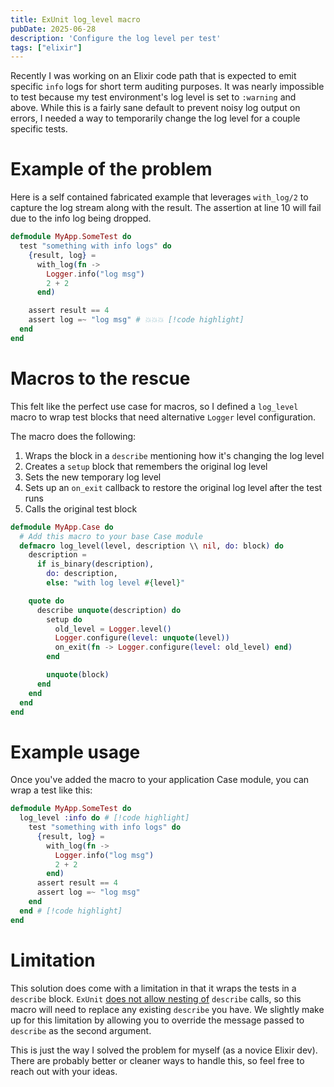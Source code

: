 ```yaml
---
title: ExUnit log_level macro
pubDate: 2025-06-28
description: 'Configure the log level per test'
tags: ["elixir"]
---
```


Recently I was working on an Elixir code path that is expected to emit specific `info` logs for short term auditing purposes. It was nearly impossible to test because my test environment's log level is set to `:warning` and above. While this is a fairly sane default to prevent noisy log output on errors, I needed a way to temporarily change the log level for a couple specific tests.

# Example of the problem

Here is a self contained fabricated example that leverages `with_log/2` to capture the log stream along with the result. The assertion at line 10 will fail due to the info log being dropped.

```elixir
defmodule MyApp.SomeTest do
  test "something with info logs" do
    {result, log} =
      with_log(fn ->
        Logger.info("log msg")
        2 + 2
      end)

    assert result == 4
    assert log =~ "log msg" # 💥💥💥 [!code highlight]
  end
end
```

# Macros to the rescue

This felt like the perfect use case for macros, so I defined a `log_level` macro to wrap test blocks that need alternative `Logger` level configuration.

The macro does the following:

1. Wraps the block in a `describe` mentioning how it's changing the log level
2. Creates a `setup` block that remembers the original log level
3. Sets the new temporary log level
4. Sets up an `on_exit` callback to restore the original log level after the test runs
5. Calls the original test block

```elixir
defmodule MyApp.Case do
  # Add this macro to your base Case module
  defmacro log_level(level, description \\ nil, do: block) do
    description =
      if is_binary(description),
        do: description,
        else: "with log level #{level}"

    quote do
      describe unquote(description) do
        setup do
          old_level = Logger.level()
          Logger.configure(level: unquote(level))
          on_exit(fn -> Logger.configure(level: old_level) end)
        end

        unquote(block)
      end
    end
  end
end
```

# Example usage

Once you've added the macro to your application Case module, you can wrap a test like this:

```elixir
defmodule MyApp.SomeTest do
  log_level :info do # [!code highlight]
    test "something with info logs" do
      {result, log} =
        with_log(fn ->
          Logger.info("log msg")
          2 + 2
        end)
      assert result == 4
      assert log =~ "log msg"
    end
  end # [!code highlight]
end
```

# Limitation

This solution does come with a limitation in that it wraps the tests in a `describe` block. `ExUnit` [does not allow nesting of](https://github.com/elixir-lang/elixir/blob/237263c446bbe15c00984aa926592179bfd9e772/lib/ex_unit/lib/ex_unit/case.ex#L536-L538) `describe` calls, so this macro will need to replace any existing `describe` you have. We slightly make up for this limitation by allowing you to override the message passed to `describe` as the second argument.

This is just the way I solved the problem for myself (as a novice Elixir dev). There are probably better or cleaner ways to handle this, so feel free to reach out with your ideas.
